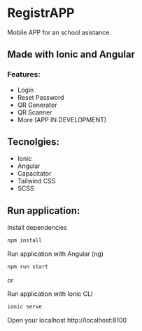 # RegistrAPP

Mobile APP for an school asistance.

## Made with Ionic and Angular

### Features:
- Login
- Reset Password
- QR Generator
- QR Scanner
- More (APP IN DEVELOPMENT)

## Tecnolgies:
- Ionic
- Angular
- Capacitator
- Tailwind CSS
- SCSS

## Run application:
Install dependencies
```bash
npm install
```

Run application with Angular (ng)
```bash
npm run start
```

or

Run application with Ionic CLI
```bash
ionic serve
```

Open your localhost
http://localhost:8100
